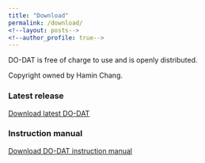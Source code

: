 ```yaml
---
title: "Download"
permalink: /download/
<!--layout: posts-->
<!--author_profile: true-->
---
```

DO-DAT is free of charge to use and is openly distributed.

Copyright owned by Hamin Chang.

### Latest release
[Download latest DO-DAT](https://post.cdsl.kr/)

### Instruction manual
[Download DO-DAT instruction manual](https://post.cdsl.kr)
